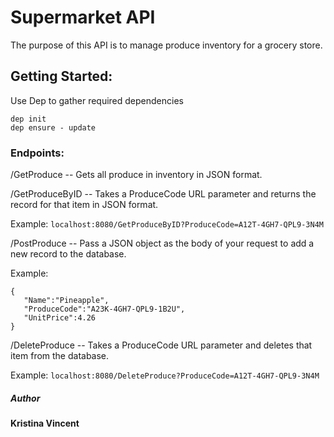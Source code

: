 # Supermarket API

The purpose of this API is to manage produce inventory for a grocery store.

## Getting Started:
Use Dep to gather required dependencies
 ```
 dep init
 dep ensure - update
 ```
 
### Endpoints:
/GetProduce  --  Gets all produce in inventory in JSON format.

/GetProduceByID -- Takes a ProduceCode URL parameter and returns the record for that item in JSON format.

Example: 
```localhost:8080/GetProduceByID?ProduceCode=A12T-4GH7-QPL9-3N4M```

/PostProduce -- Pass a JSON object as the body of your request to add a new record to the database.

Example:
```
{  
   "Name":"Pineapple",
   "ProduceCode":"A23K-4GH7-QPL9-1B2U",
   "UnitPrice":4.26
}
```

/DeleteProduce -- Takes a ProduceCode URL parameter and deletes that item from the database.

Example:
```localhost:8080/DeleteProduce?ProduceCode=A12T-4GH7-QPL9-3N4M```

##### Author
**Kristina Vincent** 